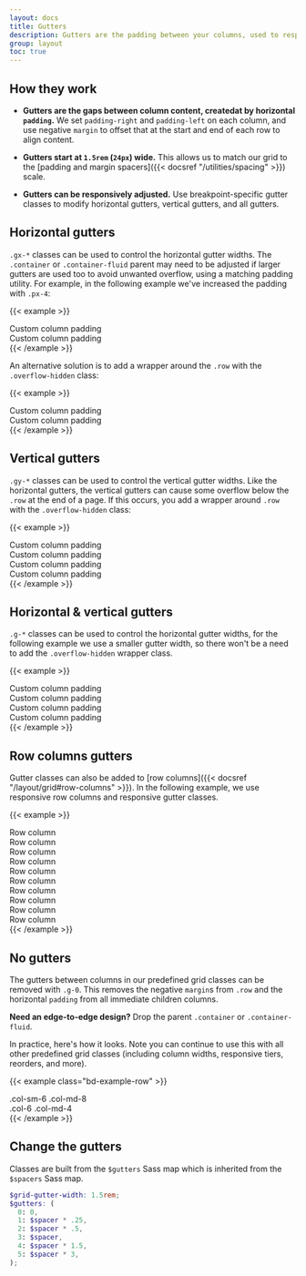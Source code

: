 ```yaml
---
layout: docs
title: Gutters
description: Gutters are the padding between your columns, used to responsively space and align content in the Bootstrap grid system.
group: layout
toc: true
---
```


## How they work

- **Gutters are the gaps between column content, createdat by horizontal `padding`.** We set `padding-right` and `padding-left` on each column, and use negative `margin` to offset that at the start and end of each row to align content.

- **Gutters start at `1.5rem` (`24px`) wide.** This allows us to match our grid to the [padding and margin spacers]({{< docsref "/utilities/spacing" >}}) scale.

- **Gutters can be responsively adjusted.** Use breakpoint-specific gutter classes to modify horizontal gutters, vertical gutters, and all gutters.

## Horizontal gutters

`.gx-*` classes can be used to control the horizontal gutter widths. The `.container` or `.container-fluid` parent may need to be adjusted if larger gutters are used too to avoid unwanted overflow, using a matching padding utility. For example, in the following example we've increased the padding with `.px-4`:

{{< example >}}
<div class="container px-4">
  <div class="row gx-5">
    <div class="col">
     <div class="p-3 border bg-light">Custom column padding</div>
    </div>
    <div class="col">
      <div class="p-3 border bg-light">Custom column padding</div>
    </div>
  </div>
</div>
{{< /example >}}

An alternative solution is to add a wrapper around the `.row` with the `.overflow-hidden` class:

{{< example >}}
<div class="container overflow-hidden">
  <div class="row gx-5">
    <div class="col">
     <div class="p-3 border bg-light">Custom column padding</div>
    </div>
    <div class="col">
      <div class="p-3 border bg-light">Custom column padding</div>
    </div>
  </div>
</div>
{{< /example >}}

## Vertical gutters

`.gy-*` classes can be used to control the vertical gutter widths. Like the horizontal gutters, the vertical gutters can cause some overflow below the `.row` at the end of a page. If this occurs, you add a wrapper around `.row` with the `.overflow-hidden` class:

{{< example >}}
<div class="container overflow-hidden">
  <div class="row gy-5">
    <div class="col-6">
      <div class="p-3 border bg-light">Custom column padding</div>
    </div>
    <div class="col-6">
      <div class="p-3 border bg-light">Custom column padding</div>
    </div>
    <div class="col-6">
      <div class="p-3 border bg-light">Custom column padding</div>
    </div>
    <div class="col-6">
      <div class="p-3 border bg-light">Custom column padding</div>
    </div>
  </div>
</div>
{{< /example >}}

## Horizontal & vertical gutters

`.g-*` classes can be used to control the horizontal gutter widths, for the following example we use a smaller gutter width, so there won't be a need to add the `.overflow-hidden` wrapper class.

{{< example >}}
<div class="container">
  <div class="row g-2">
    <div class="col-6">
      <div class="p-3 border bg-light">Custom column padding</div>
    </div>
    <div class="col-6">
      <div class="p-3 border bg-light">Custom column padding</div>
    </div>
    <div class="col-6">
      <div class="p-3 border bg-light">Custom column padding</div>
    </div>
    <div class="col-6">
      <div class="p-3 border bg-light">Custom column padding</div>
    </div>
  </div>
</div>
{{< /example >}}

## Row columns gutters

Gutter classes can also be added to [row columns]({{< docsref "/layout/grid#row-columns" >}}). In the following example, we use responsive row columns and responsive gutter classes.

{{< example >}}
<div class="container">
  <div class="row row-cols-2 row-cols-lg-5 g-2 g-lg-3">
    <div class="col">
      <div class="p-3 border bg-light">Row column</div>
    </div>
    <div class="col">
      <div class="p-3 border bg-light">Row column</div>
    </div>
    <div class="col">
      <div class="p-3 border bg-light">Row column</div>
    </div>
    <div class="col">
      <div class="p-3 border bg-light">Row column</div>
    </div>
    <div class="col">
      <div class="p-3 border bg-light">Row column</div>
    </div>
    <div class="col">
      <div class="p-3 border bg-light">Row column</div>
    </div>
    <div class="col">
      <div class="p-3 border bg-light">Row column</div>
    </div>
    <div class="col">
      <div class="p-3 border bg-light">Row column</div>
    </div>
    <div class="col">
      <div class="p-3 border bg-light">Row column</div>
    </div>
    <div class="col">
      <div class="p-3 border bg-light">Row column</div>
    </div>
  </div>
</div>
{{< /example >}}

## No gutters

The gutters between columns in our predefined grid classes can be removed with `.g-0`. This removes the negative `margin`s from `.row` and the horizontal `padding` from all immediate children columns.

**Need an edge-to-edge design?** Drop the parent `.container` or `.container-fluid`.

In practice, here's how it looks. Note you can continue to use this with all other predefined grid classes (including column widths, responsive tiers, reorders, and more).

{{< example class="bd-example-row" >}}
<div class="row g-0">
  <div class="col-sm-6 col-md-8">.col-sm-6 .col-md-8</div>
  <div class="col-6 col-md-4">.col-6 .col-md-4</div>
</div>
{{< /example >}}

## Change the gutters

Classes are built from the `$gutters` Sass map which is inherited from the `$spacers` Sass map.

```scss
$grid-gutter-width: 1.5rem;
$gutters: (
  0: 0,
  1: $spacer * .25,
  2: $spacer * .5,
  3: $spacer,
  4: $spacer * 1.5,
  5: $spacer * 3,
);
```
